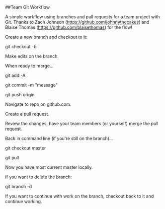 ##Team Git Workflow

A simple workflow using branches and pull requests for a team project with Git. Thanks to Zach Johnson (https://github.com/johnnythecakes) and Blaise Thomas (https://github.com/blaisethomas) for the flow!

Create a new branch and checkout to it:

git checkout -b <branchname>

Make edits on the branch.

When ready to merge...

git add -A

git commit -m "message"

git push origin <branchname>

Navigate to repo on github.com.

Create a pull request.

Review the changes, have your team members (or yourself) merge the pull request.

Back in command line (if you're still on the branch)...

git checkout master

git pull

Now you have most current master locally.

If you want to delete the branch:

git branch -d <branchname>

If you want to continue with work on the branch, checkout back to it and continue working.